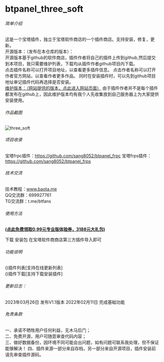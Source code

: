 # btpanel_three_soft

###### 简单介绍
这是一个宝塔插件，独立于宝塔软件商店的一个插件商店。支持安装，修复，更新。   
开源版本：（发布在本仓库的版本）：   
开源版本基于github的软件商店，插件作者将自己的插件上传到github,然后提交到本项目，我只需要维护列表，下载均从插件作者github项目内下载。  
点击插件名称可以打开项目地址，以查看更多插件信息。
点击作者名称可以打开作者官方网站，以查看作者更多作品。
同时在安装插件时，可以先到github项目地址审记插件代码再选择是否安装。   
[维护版本：（网站提供的版本，点此进入网站页面）](https://www.baota.me/post-175.html)
由于插件作者并不是每个插件都发布在github上，因此维护版本均有我个人先收集放到自己服务器上为大家提供安装使用。

###### 作品截图     
![three_soft](https://raw.githubusercontent.com/gacjie/btpanel_three_soft/main/three_soft.jpg)   

###### 项目收录  
宝塔frpc插件：https://github.com/sang8052/btpanel_frpc
宝塔frps插件：https://github.com/sang8052/btpanel_frps

###### 技术交流
技术教程：www.baota.me  
QQ交流群：699927761       
TG交流群：t.me/btfans   

###### 使用方法   
 **[(点此免费领取0.99元专业版体验券，3188元大礼包)](https://www.bt.cn/?invite_code=MV9yaHFycXY=)**   

下载 安装包 在宝塔软件商商店第三方插件导入即可

###### 功能说明
()插件列表[支持在线更新列表]  
()插件下载[支持下载安装插件]  

###### 更新日志：
2023年03月26日
发布V1.1版本
2022年02月11日
完成基础功能

###### 免责条款
一、承诺不牺牲用户任何利益，无木马后门；  
二、免费开源，用户可随意审查代码内容；  
三、做好数据备份，因环境不同可能会出问题，如有问题可联系我处理，但不保证能够解决！ 
四、插件来源一部分来自存档，另一部分来自开源项目，插件安装前请先审查插件源码。
